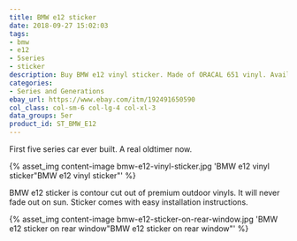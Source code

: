 ```yaml
---
title: BMW e12 sticker
date: 2018-09-27 15:02:03
tags:
- bmw
- e12
- 5series
- sticker
description: Buy BMW e12 vinyl sticker. Made of ORACAL 651 vinyl. Available in different colors.
categories:
- Series and Generations
ebay_url: https://www.ebay.com/itm/192491650590
col_class: col-sm-6 col-lg-4 col-xl-3
data_groups: 5er
product_id: ST_BMW_E12
---
```


First five series car ever built. A real oldtimer now.

<!-- more -->
{% asset_img content-image bmw-e12-vinyl-sticker.jpg 'BMW e12 vinyl sticker"BMW e12 vinyl sticker"' %}

BMW e12 sticker is contour cut out of premium outdoor vinyls. It will never fade out on sun. Sticker comes with easy installation instructions. 

{% asset_img content-image bmw-e12-sticker-on-rear-window.jpg 'BMW e12 sticker on rear window"BMW e12 sticker on rear window"' %}